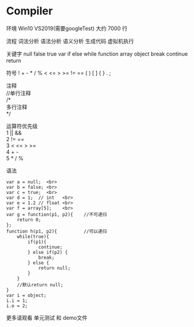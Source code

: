 # Compiler
 
环境 Win10 VS2019(需要googleTest) 
大约 7000 行

流程
词法分析 语法分析 语义分析 生成代码 虚拟机执行

关键字 
null  false  true  var  if  else  while  function  array  object  break  continue  return

符号
!   +   -   *   /   %   <   <=   >   >=   !=   ==   ( )   [ ]   { }   .   ;  

注释        <br>
//单行注释  <br>
/*           <br>
    多行注释 <br>
*/            <br>

运算符优先级 <br>
1 || && <br>
2 != == <br>
3 < <= > >= <br>
4 + - <br>
5 * / % <br>

语法
```
var a = null;  <br>
var b = false; <br>
var c = true;  <br>
var d = 1;  // int   <br>
var e = 1.2 // float <br>
var f = array[5];    <br>
var g = function(p1, p2){    //不可递归  
    return 0;                            
};                                      
function h(p1, p2){          //可以递归 
    while(true){                        
        if(p1){                          
            continue;                  
        } else if(p2) {                  
            break;                     
        } else {                        
            return null;                
        }
    }                                    
    //默认return null;                  
}                                     
var i = object;                          
i.i = 1;                                
i.o = 2;                                 
```
更多请观看 单元测试 和 demo文件
